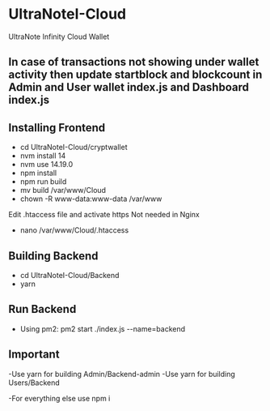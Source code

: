 # UltraNoteI-Cloud

UltraNote Infinity Cloud Wallet

## In case of transactions not showing under wallet activity then update startblock and blockcount in Admin and User wallet index.js and Dashboard index.js



## Installing Frontend

- cd UltraNoteI-Cloud/cryptwallet
- nvm install 14
- nvm use 14.19.0
- npm install
- npm run build
- mv build /var/www/Cloud
- chown -R www-data:www-data /var/www

Edit .htaccess file and activate https
Not needed in Nginx
- nano /var/www/Cloud/.htaccess

## Building Backend

- cd UltraNoteI-Cloud/Backend
- yarn

## Run Backend

- Using pm2: pm2 start ./index.js --name=backend

## Important

-Use yarn for building Admin/Backend-admin
-Use yarn for building Users/Backend

-For everything else use npm i
